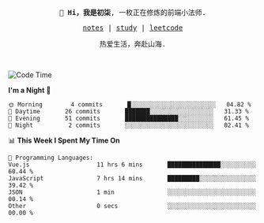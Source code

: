 <p align="center">
  <samp>
    <span><strong>👋 Hi，我是初柒</strong>,</span>
    <span>一枚正在修炼的前端小法师.</span>
  </samp>
</p>

<p align="center">
  <samp>
    <a href="https://www.wolai.com/dec-seven/wyPFvMTwAcD9muc6RMfThB">notes</a> |
    <a href="https://github.com/dec-seven/fe-study">study</a> |
    <a href="https://leetcode.cn/u/dec-seven/">leetcode</a>
  </samp>
</p>
<p align="center">
  <samp>
    <span>热爱生活，奔赴山海.</span>
  </samp>
</p>
<br>

<!--START_SECTION:waka-->
![Code Time](http://img.shields.io/badge/Code%20Time-546%20hrs%2016%20mins-blue)

**I'm a Night 🦉** 

```text
🌞 Morning        4 commits       █░░░░░░░░░░░░░░░░░░░░░░░░   04.82 % 
🌆 Daytime       26 commits       ███████░░░░░░░░░░░░░░░░░░   31.33 % 
🌃 Evening       51 commits       ███████████████░░░░░░░░░░   61.45 % 
🌙 Night          2 commits       ░░░░░░░░░░░░░░░░░░░░░░░░░   02.41 % 

```


📊 **This Week I Spent My Time On** 

```text
💬 Programming Languages: 
Vue.js                   11 hrs 6 mins       ███████████████░░░░░░░░░░   60.44 % 
JavaScript               7 hrs 14 mins       █████████░░░░░░░░░░░░░░░░   39.42 % 
JSON                     1 min               ░░░░░░░░░░░░░░░░░░░░░░░░░   00.14 % 
Other                    0 secs              ░░░░░░░░░░░░░░░░░░░░░░░░░   00.00 % 

```


<!--END_SECTION:waka-->

